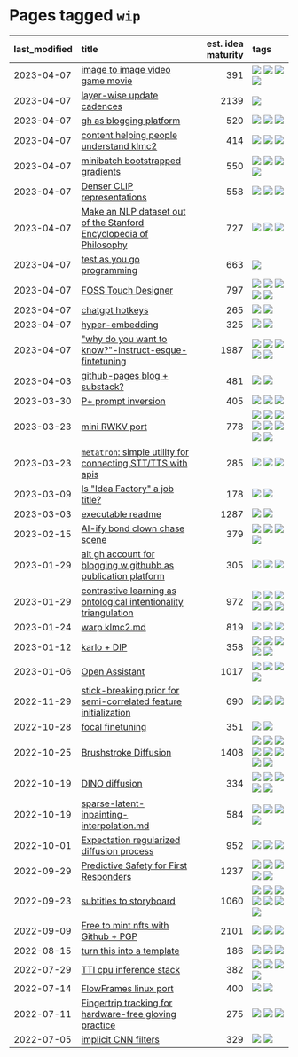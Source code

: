 # Pages tagged `wip`

|last_modified|title|est. idea maturity|tags
|:---|:---|---:|:---|
|2023-04-07|[image to image video game movie](../img2img_video_game_movie.md)|391|[![](https://img.shields.io/badge/tag-animation-b25b5)](../tags/animation.md) [![](https://img.shields.io/badge/tag-prompting-ea1833)](../tags/prompting.md) [![](https://img.shields.io/badge/tag-tooling-82d6e)](../tags/tooling.md) [![](https://img.shields.io/badge/tag-wip-48fb29)](../tags/wip.md)|
|2023-04-07|[layer-wise update cadences](../layer-wise-update-cadences.md)|2139|[![](https://img.shields.io/badge/tag-wip-48fb29)](../tags/wip.md)|
|2023-04-07|[gh as blogging platform](../gh_as_blogging_platform.md)|520|[![](https://img.shields.io/badge/tag-publication-12f6d5)](../tags/publication.md) [![](https://img.shields.io/badge/tag-tooling-82d6e)](../tags/tooling.md) [![](https://img.shields.io/badge/tag-wip-48fb29)](../tags/wip.md)|
|2023-04-07|[content helping people understand klmc2](../explaining_klmc2.md)|414|[![](https://img.shields.io/badge/tag-meta-e9b626)](../tags/meta.md) [![](https://img.shields.io/badge/tag-tooling-82d6e)](../tags/tooling.md) [![](https://img.shields.io/badge/tag-wip-48fb29)](../tags/wip.md)|
|2023-04-07|[minibatch bootstrapped gradients](../minibatch-bootstrapped-gradients.md)|550|[![](https://img.shields.io/badge/tag-experimental-12eec5)](../tags/experimental.md) [![](https://img.shields.io/badge/tag-optimization-cc5ed7)](../tags/optimization.md) [![](https://img.shields.io/badge/tag-training-83cbca)](../tags/training.md) [![](https://img.shields.io/badge/tag-wip-48fb29)](../tags/wip.md)|
|2023-04-07|[Denser CLIP representations](../denser-CLIP.md)|558|[![](https://img.shields.io/badge/tag-experimental-12eec5)](../tags/experimental.md) [![](https://img.shields.io/badge/tag-tooling-82d6e)](../tags/tooling.md) [![](https://img.shields.io/badge/tag-wip-48fb29)](../tags/wip.md)|
|2023-04-07|[Make an NLP dataset out of the Stanford Encyclopedia of Philosophy](../sep_dataset.md)|727|[![](https://img.shields.io/badge/tag-dataset-4db4d2)](../tags/dataset.md) [![](https://img.shields.io/badge/tag-publication-12f6d5)](../tags/publication.md) [![](https://img.shields.io/badge/tag-wip-48fb29)](../tags/wip.md)|
|2023-04-07|[test as you go programming](../adhd_test_as_you_go.md)|663|[![](https://img.shields.io/badge/tag-wip-48fb29)](../tags/wip.md)|
|2023-04-07|[FOSS Touch Designer](../FOSS_touch_designer.md)|797|[![](https://img.shields.io/badge/tag-alignment-35d420)](../tags/alignment.md) [![](https://img.shields.io/badge/tag-animation-b25b5)](../tags/animation.md) [![](https://img.shields.io/badge/tag-publicgood-9c3a4a)](../tags/publicgood.md) [![](https://img.shields.io/badge/tag-tooling-82d6e)](../tags/tooling.md) [![](https://img.shields.io/badge/tag-wip-48fb29)](../tags/wip.md)|
|2023-04-07|[chatgpt hotkeys](../chatgpt_hotkeys.md)|265|[![](https://img.shields.io/badge/tag-tooling-82d6e)](../tags/tooling.md) [![](https://img.shields.io/badge/tag-wip-48fb29)](../tags/wip.md)|
|2023-04-07|[hyper-embedding](../hyperembedding.md)|325|[![](https://img.shields.io/badge/tag-experimental-12eec5)](../tags/experimental.md) [![](https://img.shields.io/badge/tag-wip-48fb29)](../tags/wip.md)|
|2023-04-07|["why do you want to know?"-instruct-esque-fintetuning](../whydoyouwantoknow.md)|1987|[![](https://img.shields.io/badge/tag-aiethics-dad82b)](../tags/aiethics.md) [![](https://img.shields.io/badge/tag-alignment-35d420)](../tags/alignment.md) [![](https://img.shields.io/badge/tag-dialogue-32d44f)](../tags/dialogue.md) [![](https://img.shields.io/badge/tag-models-fe4dc)](../tags/models.md) [![](https://img.shields.io/badge/tag-wip-48fb29)](../tags/wip.md)|
|2023-04-03|[github-pages blog + substack?](../gh-pages-blog-plus-substack.md)|481|[![](https://img.shields.io/badge/tag-tooling-82d6e)](../tags/tooling.md) [![](https://img.shields.io/badge/tag-wip-48fb29)](../tags/wip.md)|
|2023-03-30|[P+ prompt inversion](../p_plus_inversion.md)|405|[![](https://img.shields.io/badge/tag-prompting-ea1833)](../tags/prompting.md) [![](https://img.shields.io/badge/tag-tooling-82d6e)](../tags/tooling.md) [![](https://img.shields.io/badge/tag-wip-48fb29)](../tags/wip.md)|
|2023-03-23|[mini RWKV port](../rust_rwkv.md)|778|[![](https://img.shields.io/badge/tag-RNN-7c795e)](../tags/RNN.md) [![](https://img.shields.io/badge/tag-completed-3f9741)](../tags/completed.md) [![](https://img.shields.io/badge/tag-experimental-12eec5)](../tags/experimental.md) [![](https://img.shields.io/badge/tag-ggml-95bed6)](../tags/ggml.md) [![](https://img.shields.io/badge/tag-mobilenet-1743a)](../tags/mobilenet.md) [![](https://img.shields.io/badge/tag-model_compression-c92725)](../tags/model_compression.md) [![](https://img.shields.io/badge/tag-tooling-82d6e)](../tags/tooling.md) [![](https://img.shields.io/badge/tag-wip-48fb29)](../tags/wip.md)|
|2023-03-23|[`metatron`: simple utility for connecting STT/TTS with apis](../metatron.md)|285|[![](https://img.shields.io/badge/tag-accessibility-496a1)](../tags/accessibility.md) [![](https://img.shields.io/badge/tag-tooling-82d6e)](../tags/tooling.md) [![](https://img.shields.io/badge/tag-wip-48fb29)](../tags/wip.md)|
|2023-03-09|[Is "Idea Factory" a job title?](../idea_factory.md)|178|[![](https://img.shields.io/badge/tag-meta-e9b626)](../tags/meta.md) [![](https://img.shields.io/badge/tag-wip-48fb29)](../tags/wip.md)|
|2023-03-03|[executable readme](../executable_readme.md)|1287|[![](https://img.shields.io/badge/tag-tooling-82d6e)](../tags/tooling.md) [![](https://img.shields.io/badge/tag-wip-48fb29)](../tags/wip.md)|
|2023-02-15|[AI-ify bond clown chase scene](../bond_clown_chase_scene.md)|379|[![](https://img.shields.io/badge/tag-animation-b25b5)](../tags/animation.md) [![](https://img.shields.io/badge/tag-experimental-12eec5)](../tags/experimental.md) [![](https://img.shields.io/badge/tag-foundation-76bb24)](../tags/foundation.md) [![](https://img.shields.io/badge/tag-wip-48fb29)](../tags/wip.md)|
|2023-01-29|[alt gh account for blogging w githubb as publication platform](../alt_gh_account_for_blogging.md)|305|[![](https://img.shields.io/badge/tag-MILESTONE_POC-92ab1c)](../tags/MILESTONE_POC.md) [![](https://img.shields.io/badge/tag-publication-12f6d5)](../tags/publication.md) [![](https://img.shields.io/badge/tag-wip-48fb29)](../tags/wip.md)|
|2023-01-29|[contrastive learning as ontological intentionality triangulation](../contrastive_learning_as_ontological_intentionality_triangulation.md)|972|[![](https://img.shields.io/badge/tag-meta-e9b626)](../tags/meta.md) [![](https://img.shields.io/badge/tag-philosophy-77485f)](../tags/philosophy.md) [![](https://img.shields.io/badge/tag-semiotics-e839f4)](../tags/semiotics.md) [![](https://img.shields.io/badge/tag-synesthesia-b08442)](../tags/synesthesia.md) [![](https://img.shields.io/badge/tag-theory-e6ab9)](../tags/theory.md) [![](https://img.shields.io/badge/tag-wip-48fb29)](../tags/wip.md)|
|2023-01-24|[warp klmc2.md](../warp_klmc2.md)|819|[![](https://img.shields.io/badge/tag-animation-b25b5)](../tags/animation.md) [![](https://img.shields.io/badge/tag-tooling-82d6e)](../tags/tooling.md) [![](https://img.shields.io/badge/tag-wip-48fb29)](../tags/wip.md)|
|2023-01-12|[karlo + DIP](../karlo-dip.md)|358|[![](https://img.shields.io/badge/tag-deepimageprior-d5ffe)](../tags/deepimageprior.md) [![](https://img.shields.io/badge/tag-experimental-12eec5)](../tags/experimental.md) [![](https://img.shields.io/badge/tag-image_generation-a68128)](../tags/image_generation.md) [![](https://img.shields.io/badge/tag-prior-b4243e)](../tags/prior.md) [![](https://img.shields.io/badge/tag-wip-48fb29)](../tags/wip.md)|
|2023-01-06|[Open Assistant](../open-assistant.md)|1017|[![](https://img.shields.io/badge/tag-accessibility-496a1)](../tags/accessibility.md) [![](https://img.shields.io/badge/tag-publicgood-9c3a4a)](../tags/publicgood.md) [![](https://img.shields.io/badge/tag-stability-1614f8)](../tags/stability.md) [![](https://img.shields.io/badge/tag-wip-48fb29)](../tags/wip.md)|
|2022-11-29|[stick-breaking prior for semi-correlated feature initialization](../stickbreaking-init.md)|690|[![](https://img.shields.io/badge/tag-experimental-12eec5)](../tags/experimental.md) [![](https://img.shields.io/badge/tag-modeling-297b32)](../tags/modeling.md) [![](https://img.shields.io/badge/tag-wip-48fb29)](../tags/wip.md)|
|2022-10-28|[focal finetuning](../focal_finetuning.md)|351|[![](https://img.shields.io/badge/tag-tooling-82d6e)](../tags/tooling.md) [![](https://img.shields.io/badge/tag-wip-48fb29)](../tags/wip.md)|
|2022-10-25|[Brushstroke Diffusion](../brushstroke-diffusion.md)|1408|[![](https://img.shields.io/badge/tag-artisticstyletransfer-90446b)](../tags/artisticstyletransfer.md) [![](https://img.shields.io/badge/tag-creativity-35d2ce)](../tags/creativity.md) [![](https://img.shields.io/badge/tag-deepgenerativemodeling-8e95e2)](../tags/deepgenerativemodeling.md) [![](https://img.shields.io/badge/tag-experimental-12eec5)](../tags/experimental.md) [![](https://img.shields.io/badge/tag-image_processing-6013c8)](../tags/image_processing.md) [![](https://img.shields.io/badge/tag-modeltraining-be4650)](../tags/modeltraining.md) [![](https://img.shields.io/badge/tag-painting-3f3dc3)](../tags/painting.md) [![](https://img.shields.io/badge/tag-wip-48fb29)](../tags/wip.md)|
|2022-10-19|[DINO diffusion](../DINO-diffusion.md)|334|[![](https://img.shields.io/badge/tag-completed-3f9741)](../tags/completed.md) [![](https://img.shields.io/badge/tag-experimental-12eec5)](../tags/experimental.md) [![](https://img.shields.io/badge/tag-nerf-29349d)](../tags/nerf.md) [![](https://img.shields.io/badge/tag-tooling-82d6e)](../tags/tooling.md) [![](https://img.shields.io/badge/tag-wip-48fb29)](../tags/wip.md)|
|2022-10-19|[sparse-latent-inpainting-interpolation.md](../sparse-latent-inpainting-interpolation.md)|584|[![](https://img.shields.io/badge/tag-animation-b25b5)](../tags/animation.md) [![](https://img.shields.io/badge/tag-prompting-ea1833)](../tags/prompting.md) [![](https://img.shields.io/badge/tag-tooling-82d6e)](../tags/tooling.md) [![](https://img.shields.io/badge/tag-wip-48fb29)](../tags/wip.md)|
|2022-10-01|[Expectation regularized diffusion process](../expectation-regularized-diffusion.md)|952|[![](https://img.shields.io/badge/tag-experimental-12eec5)](../tags/experimental.md) [![](https://img.shields.io/badge/tag-stability-1614f8)](../tags/stability.md) [![](https://img.shields.io/badge/tag-wip-48fb29)](../tags/wip.md)|
|2022-09-29|[Predictive Safety for First Responders](../safety-officer.md)|1237|[![](https://img.shields.io/badge/tag-completed-3f9741)](../tags/completed.md) [![](https://img.shields.io/badge/tag-dataset-4db4d2)](../tags/dataset.md) [![](https://img.shields.io/badge/tag-publication-12f6d5)](../tags/publication.md) [![](https://img.shields.io/badge/tag-publicgood-9c3a4a)](../tags/publicgood.md) [![](https://img.shields.io/badge/tag-wip-48fb29)](../tags/wip.md)|
|2022-09-23|[subtitles to storyboard](../subtitles-to-storyboard.md)|1060|[![](https://img.shields.io/badge/tag-accessibility-496a1)](../tags/accessibility.md) [![](https://img.shields.io/badge/tag-animation-b25b5)](../tags/animation.md) [![](https://img.shields.io/badge/tag-completed-3f9741)](../tags/completed.md) [![](https://img.shields.io/badge/tag-open_source-e33481)](../tags/open_source.md) [![](https://img.shields.io/badge/tag-prompting-ea1833)](../tags/prompting.md) [![](https://img.shields.io/badge/tag-tooling-82d6e)](../tags/tooling.md) [![](https://img.shields.io/badge/tag-wip-48fb29)](../tags/wip.md)|
|2022-09-09|[Free to mint nfts with Github + PGP](../free-to-mint-nfts_git_plus_pgp.md)|2101|[![](https://img.shields.io/badge/tag-publicgood-9c3a4a)](../tags/publicgood.md) [![](https://img.shields.io/badge/tag-tooling-82d6e)](../tags/tooling.md) [![](https://img.shields.io/badge/tag-wip-48fb29)](../tags/wip.md)|
|2022-08-15|[turn this into a template](../benchwarmers-template.md)|186|[![](https://img.shields.io/badge/tag-meta-e9b626)](../tags/meta.md) [![](https://img.shields.io/badge/tag-tooling-82d6e)](../tags/tooling.md) [![](https://img.shields.io/badge/tag-wip-48fb29)](../tags/wip.md)|
|2022-07-29|[TTI cpu inference stack](../TTI-cpu-inference-stack.md)|382|[![](https://img.shields.io/badge/tag-accessibility-496a1)](../tags/accessibility.md) [![](https://img.shields.io/badge/tag-stability-1614f8)](../tags/stability.md) [![](https://img.shields.io/badge/tag-tooling-82d6e)](../tags/tooling.md) [![](https://img.shields.io/badge/tag-wip-48fb29)](../tags/wip.md)|
|2022-07-14|[FlowFrames linux port](../flowframes-linux-port.md)|400|[![](https://img.shields.io/badge/tag-tooling-82d6e)](../tags/tooling.md) [![](https://img.shields.io/badge/tag-wip-48fb29)](../tags/wip.md)|
|2022-07-11|[Fingertrip tracking for hardware-free gloving practice](../fingertrip_tracking_for_hardware_free_gloveing_practice.md)|275|[![](https://img.shields.io/badge/tag-experimental-12eec5)](../tags/experimental.md) [![](https://img.shields.io/badge/tag-tooling-82d6e)](../tags/tooling.md) [![](https://img.shields.io/badge/tag-wip-48fb29)](../tags/wip.md)|
|2022-07-05|[implicit CNN filters](../implicit-cnn-filters.md)|329|[![](https://img.shields.io/badge/tag-experimental-12eec5)](../tags/experimental.md) [![](https://img.shields.io/badge/tag-wip-48fb29)](../tags/wip.md)|